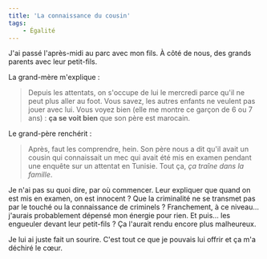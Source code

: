 ```yaml
---
title: 'La connaissance du cousin'
tags:
    - Égalité
---
```


J'ai passé l'après-midi au parc avec mon fils. À côté de nous, des grands
parents avec leur petit-fils.

<!-- more -->

La grand-mère m'explique :

> Depuis les attentats, on s'occupe de lui le mercredi parce qu'il ne peut plus
> aller au foot. Vous savez, les autres enfants ne veulent pas jouer avec lui.
> Vous voyez bien (elle me montre ce garçon de 6 ou 7 ans) : **ça se voit bien**
> que son père est marocain.

Le grand-père renchérit :

> Après, faut les comprendre, hein. Son père nous a dit qu'il avait un cousin
> qui connaissait un mec qui avait été mis en examen pendant une enquête sur un
> attentat en Tunisie. Tout ça, _ça traîne dans la famille_.

Je n'ai pas su quoi dire, par où commencer. Leur expliquer que quand on est mis
en examen, on est innocent ? Que la criminalité ne se transmet pas par le touché
ou la connaissance de criminels ? Franchement, à ce niveau… j'aurais
probablement dépensé mon énergie pour rien. Et puis… les engueuler devant leur
petit-fils ? Ça l'aurait rendu encore plus malheureux.

Je lui ai juste fait un sourire. C'est tout ce que je pouvais lui offrir et ça
m'a déchiré le cœur.
